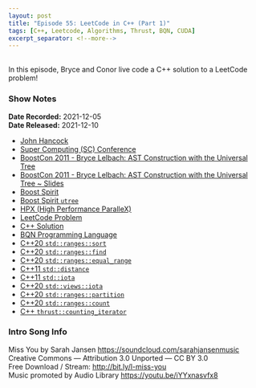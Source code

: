 ```yaml
---
layout: post
title: "Episode 55: LeetCode in C++ (Part 1)"
tags: [C++, Leetcode, Algorithms, Thrust, BQN, CUDA]
excerpt_separator: <!--more-->
---
```


<div id="buzzsprout-player-9698920"></div><script src="https://www.buzzsprout.com/1501960/9698920-episode-55-leetcode-in-c-part-1.js?container_id=buzzsprout-player-9698920&player=small" type="text/javascript" charset="utf-8"></script>

<br>In this episode, Bryce and Conor live code a C++ solution to a LeetCode problem!

<!--more-->

### Show Notes

**Date Recorded:** 2021-12-05 <br>
**Date Released:** 2021-12-10

* [John Hancock](https://en.wikipedia.org/wiki/John_Hancock_Financial)
* [Super Computing (SC) Conference](https://dl.acm.org/conference/sc)
* [BoostCon 2011 - Bryce Lelbach: AST Construction with the Universal Tree](https://www.youtube.com/watch?v=-gjXjYfcXWk)
* [BoostCon 2011 - Bryce Lelbach: AST Construction with the Universal Tree ~ Slides](https://github.com/boostcon/2011_presentations/raw/master/fri/utree_talk.pdf)
* [Boost Spirit](https://www.boost.org/doc/libs/1_78_0/libs/spirit/doc/html/index.html)
* [Boost Spirit `utree`](https://www.boost.org/doc/libs/1_78_0/libs/spirit/doc/html/spirit/support/utree.html)
* [HPX (High Performance ParalleX)](https://stellar-group.org/libraries/hpx/)
* [LeetCode Problem](https://leetcode.com/problems/find-target-indices-after-sorting-array/)
* [C++ Solution](https://github.com/codereport/LeetCode/blob/master/0269_Problem_1.cpp)
* [BQN Programming Language](https://mlochbaum.github.io/BQN/)
* [C++20 `std::ranges::sort`](https://en.cppreference.com/w/cpp/algorithm/ranges/sort)
* [C++20 `std::ranges::find`](https://en.cppreference.com/w/cpp/algorithm/ranges/find)
* [C++20 `std::ranges::equal_range`](https://en.cppreference.com/w/cpp/algorithm/ranges/equal_range)
* [C++11 `std::distance`](https://en.cppreference.com/w/cpp/iterator/distance)
* [C++11 `std::iota`](https://en.cppreference.com/w/cpp/algorithm/iota)
* [C++20 `std::views::iota`](https://en.cppreference.com/w/cpp/ranges/iota_view)
* [C++20 `std::ranges::partition`](https://en.cppreference.com/w/cpp/algorithm/ranges/partition)
* [C++20 `std::ranges::count`](https://en.cppreference.com/w/cpp/algorithm/ranges/count_if)
* [C++ `thrust::counting_iterator`](https://thrust.github.io/doc/classthrust_1_1counting__iterator.html)

### Intro Song Info

Miss You by Sarah Jansen https://soundcloud.com/sarahjansenmusic<br>
Creative Commons — Attribution 3.0 Unported — CC BY 3.0<br>
Free Download / Stream: http://bit.ly/l-miss-you<br>
Music promoted by Audio Library https://youtu.be/iYYxnasvfx8<br>
